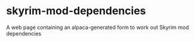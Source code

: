 # skyrim-mod-dependencies
A web page containing an alpaca-generated form to work out Skyrim mod dependencies
